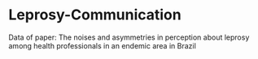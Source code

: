 # Leprosy-Communication
Data of paper: The noises and asymmetries in perception about leprosy among health professionals in an endemic area in Brazil 
